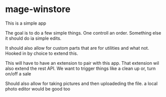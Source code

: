 mage-winstore
=============
This is a simple app

The goal is to do a few simple things.  One controll an order.
Something else it should do ia simple edits.


It should also allow for custom parts that are for utilities and what not.  Hooked in by choice to extend this.


This will have to have an extension to pair with this app.  That extension wil also extend the rest API.  We want to trigger things like a clean up or, turn on/off a sale


Should also allow for taking pictures and then uploadeding the file.  a local photo editor would be good too


